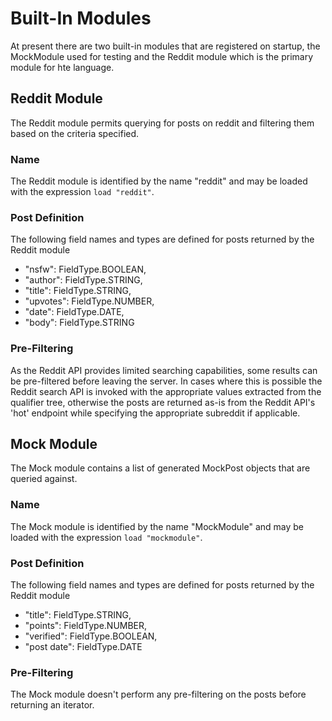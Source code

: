 # Built-In Modules
At present there are two built-in modules that are registered on startup, the MockModule used for
testing and the Reddit module which is the primary module for hte language.

## Reddit Module
The Reddit module permits querying for posts on reddit and filtering them based on the criteria specified.

### Name
The Reddit module is identified by the name "reddit" and may be loaded with the expression
`load "reddit"`.

### Post Definition
The following field names and types are defined for posts returned by the Reddit module
  - "nsfw": FieldType.BOOLEAN,
  - "author": FieldType.STRING,
  - "title": FieldType.STRING,
  - "upvotes": FieldType.NUMBER,
  - "date": FieldType.DATE,
  - "body": FieldType.STRING

### Pre-Filtering
As the Reddit API provides limited searching capabilities, some results can be pre-filtered before
leaving the server. In cases where this is possible the Reddit search API is invoked with the
appropriate values extracted from the qualifier tree, otherwise the posts are returned as-is from
the Reddit API's 'hot' endpoint while specifying the appropriate subreddit if applicable.

## Mock Module
The Mock module contains a list of generated MockPost objects that are queried against.

### Name
The Mock module is identified by the name "MockModule" and may be loaded with the expression
`load "mockmodule"`.

### Post Definition
The following field names and types are defined for posts returned by the Reddit module
  - "title": FieldType.STRING,
  - "points": FieldType.NUMBER,
  - "verified": FieldType.BOOLEAN,
  - "post date": FieldType.DATE

### Pre-Filtering
The Mock module doesn't perform any pre-filtering on the posts before returning an iterator.
